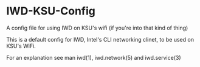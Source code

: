 # IWD-KSU-Config
A config file for using IWD on KSU's wifi (if you're into that kind of thing)

This is a default config for IWD, Intel's CLI networking clinet, to be used on KSU's WiFi.

For an explanation see man iwd(1), iwd.network(5) and iwd.service(3)
